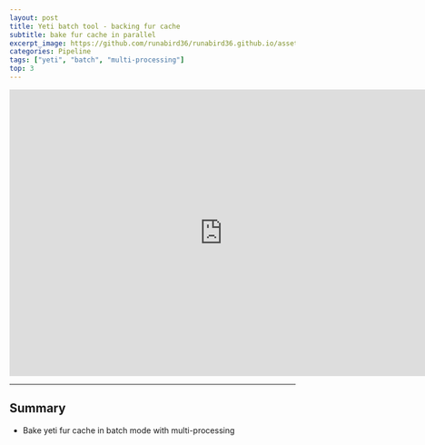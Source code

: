 ```yaml
---
layout: post
title: Yeti batch tool - backing fur cache
subtitle: bake fur cache in parallel
excerpt_image: https://github.com/runabird36/runabird36.github.io/assets/34437660/4048431a-5089-4038-8b7e-6888a26c00f3
categories: Pipeline
tags: ["yeti", "batch", "multi-processing"]
top: 3
---
```



<iframe width="750" height="505" src="https://www.youtube.com/embed/6izCby5VOv8?si=AsBvpvmGG7Imo2ut" title="YouTube video player" frameborder="0" allow="accelerometer; autoplay; clipboard-write; encrypted-media; gyroscope; picture-in-picture; web-share" allowfullscreen></iframe>

---


## Summary

- Bake yeti fur cache in batch mode with multi-processing
